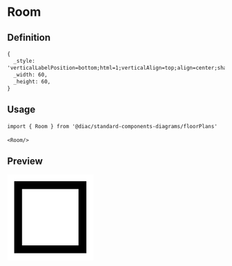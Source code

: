 # Room

## Definition

```
{
  _style: 'verticalLabelPosition=bottom;html=1;verticalAlign=top;align=center;shape=mxgraph.floorplan.room;fillColor=strokeColor;',
  _width: 60,
  _height: 60,
}
```

## Usage

```
import { Room } from '@diac/standard-components-diagrams/floorPlans'

<Room/>
```

## Preview

<img src="./room.png" width="200"/>
